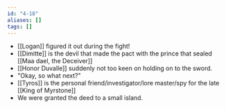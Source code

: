 ```yaml
---
id: "4-18"
aliases: []
tags: []
---
```


- [[Logan]] figured it out during the fight!
- [[Dimitte]] is the devil that made the pact with the prince that sealed [[Maa dael, the Deceiver]]
- [[Honor Duvalle]] suddenly not too keen on holding on to the sword.
- "Okay, so what next?"
- [[Tyros]] is the personal friend/investigator/lore master/spy for the late [[King of Myrstone]]
- We were granted the deed to a small island.
